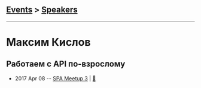 ## [Events](../README.md) > [Speakers](../speakers.md)
---

# Максим Кислов

## Работаем с API по-взрослому
- 2017 Apr 08 -- [SPA Meetup 3](https://www.youtube.com/watch?v=ErhWb-iTRmc)  | [:notebook:](https://www.slideshare.net/AvitoTech/api-badoo)  
